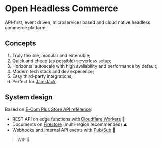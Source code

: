 # Open Headless Commerce

API-first, event driven, microservices based and cloud native headless commerce platform.

## Concepts

1. Truly flexible, modular and extensible;
2. Quick and cheap (as possible) serverless setup;
3. Horizontal autoscale with high availability and performance by default;
4. Modern tech stack and dev experience;
5. Easy third-party integrations;
7. Perfect for [Jamstack](https://jamstack.org/).

## System design

Based on [E-Com Plus Store API reference](https://developers.e-com.plus/docs/reference/store/):

- REST API on edge functions with [Cloudflare Workers](https://developers.cloudflare.com/workers/) 🚀
- Documents on [Firestore](https://cloud.google.com/firestore) (multi-region recommended) ⛰️
- Webhooks and internal API events with [Pub/Sub](https://cloud.google.com/pubsub) 🔄

> WIP 🚧
